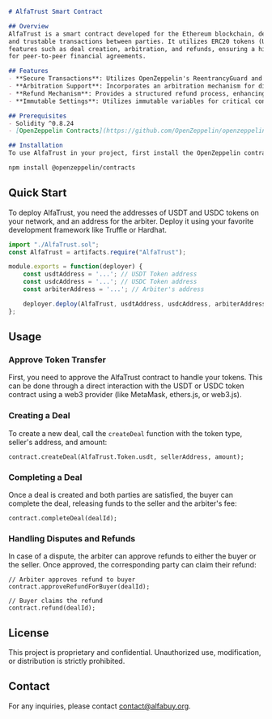 ```markdown
# AlfaTrust Smart Contract

## Overview
AlfaTrust is a smart contract developed for the Ethereum blockchain, designed to facilitate secure
and trustable transactions between parties. It utilizes ERC20 tokens (USDT and USDC) and incorporates
features such as deal creation, arbitration, and refunds, ensuring a high level of trust and transparency
for peer-to-peer financial agreements.

## Features
- **Secure Transactions**: Utilizes OpenZeppelin's ReentrancyGuard and SafeERC20 for secure token transfers.
- **Arbitration Support**: Incorporates an arbitration mechanism for dispute resolution.
- **Refund Mechanism**: Provides a structured refund process, enhancing trust between parties.
- **Immutable Settings**: Utilizes immutable variables for critical contract settings such as token addresses and arbiter identity.

## Prerequisites
- Solidity ^0.8.24
- [OpenZeppelin Contracts](https://github.com/OpenZeppelin/openzeppelin-contracts)

## Installation
To use AlfaTrust in your project, first install the OpenZeppelin contracts via npm:

npm install @openzeppelin/contracts
```
## Quick Start
To deploy AlfaTrust, you need the addresses of USDT and USDC tokens on your network, and an address for the arbiter. Deploy it using your favorite development framework like Truffle or Hardhat.

```javascript
import "./AlfaTrust.sol";
const AlfaTrust = artifacts.require("AlfaTrust");

module.exports = function(deployer) {
    const usdtAddress = '...'; // USDT Token address
    const usdcAddress = '...'; // USDC Token address
    const arbiterAddress = '...'; // Arbiter's address

    deployer.deploy(AlfaTrust, usdtAddress, usdcAddress, arbiterAddress);
};
```

## Usage
### Approve Token Transfer
First, you need to approve the AlfaTrust contract to handle your tokens. This can be done through a direct interaction with the USDT or USDC token contract using a web3 provider (like MetaMask, ethers.js, or web3.js).

### Creating a Deal
To create a new deal, call the `createDeal` function with the token type, seller's address, and amount:

```solidity
contract.createDeal(AlfaTrust.Token.usdt, sellerAddress, amount);
```

### Completing a Deal
Once a deal is created and both parties are satisfied, the buyer can complete the deal, releasing funds to the seller and the arbiter's fee:

```solidity
contract.completeDeal(dealId);
```

### Handling Disputes and Refunds
In case of a dispute, the arbiter can approve refunds to either the buyer or the seller. Once approved, the corresponding party can claim their refund:

```solidity
// Arbiter approves refund to buyer
contract.approveRefundForBuyer(dealId);

// Buyer claims the refund
contract.refund(dealId);
```

## License
This project is proprietary and confidential. Unauthorized use, modification, or distribution is strictly prohibited.

## Contact
For any inquiries, please contact [contact@alfabuy.org](mailto:contact@alfabuy.org).
